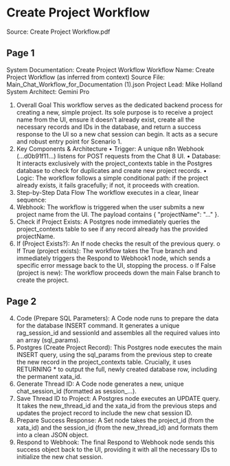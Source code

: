 # Create Project Workflow

Source: Create Project Workflow.pdf

## Page 1

System Documentation: Create Project Workflow
Workflow Name: Create Project Workflow (as inferred from context)
Source File: Main_Chat_Workflow_for_Documentation (1).json
Project Lead: Mike Holland
System Architect: Gemini Pro
1. Overall Goal
This workflow serves as the dedicated backend process for creating a new, simple project.
Its sole purpose is to receive a project name from the UI, ensure it doesn't already exist,
create all the necessary records and IDs in the database, and return a success response to
the UI so a new chat session can begin. It acts as a secure and robust entry point for
Scenario 1.
2. Key Components & Architecture
• Trigger: A unique n8n Webhook (...d0b91f11...) listens for POST requests from the
Chat 8 UI.
• Database: It interacts exclusively with the project_contexts table in the Postgres
database to check for duplicates and create new project records.
• Logic: The workflow follows a simple conditional path: if the project already exists, it
fails gracefully; if not, it proceeds with creation.
3. Step-by-Step Data Flow
The workflow executes in a clear, linear sequence:
1. Webhook: The workflow is triggered when the user submits a new project name
from the UI. The payload contains { "projectName": "..." }.
2. Check if Project Exists: A Postgres node immediately queries
the project_contexts table to see if any record already has the
provided projectName.
3. If (Project Exists?): An If node checks the result of the previous query.
o If True (project exists): The workflow takes the True branch and immediately
triggers the Respond to Webhook1 node, which sends a specific error
message back to the UI, stopping the process.
o If False (project is new): The workflow proceeds down the
main False branch to create the project.

## Page 2

4. Code (Prepare SQL Parameters): A Code node runs to prepare the data for the
database INSERT command. It generates a
unique rag_session_id and sessionId and assembles all the required values into an
array (sql_params).
5. Postgres (Create Project Record): This Postgres node executes the
main INSERT query, using the sql_params from the previous step to create the new
record in the project_contexts table. Crucially, it uses RETURNING * to output the
full, newly created database row, including the permanent xata_id.
6. Generate Thread ID: A Code node generates a new,
unique chat_session_id (formatted as session_...).
7. Save Thread ID to Project: A Postgres node executes an UPDATE query. It takes
the new_thread_id and the xata_id from the previous steps and updates the project
record to include the new chat session ID.
8. Prepare Success Response: A Set node takes the project_id (from the xata_id) and
the session_id (from the new_thread_id) and formats them into a clean JSON object.
9. Respond to Webhook: The final Respond to Webhook node sends this success
object back to the UI, providing it with all the necessary IDs to initialize the new chat
session.